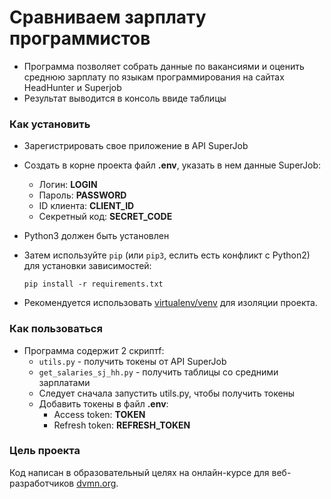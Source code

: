 # Сравниваем зарплату программистов

- Программа позволяет собрать данные по вакансиями и оценить среднюю зарплату по языкам программирования на сайтах HeadHunter и Superjob
- Результат выводится в консоль ввиде таблицы

### Как установить

- Зарегистрировать свое приложение в API SuperJob
- Создать в корне проекта файл **.env**, указать в нем данные SuperJob:
  - Логин: **LOGIN**
  - Пароль: **PASSWORD**
  - ID клиента: **CLIENT_ID**
  - Секретный код: **SECRET_CODE**
- Python3 должен быть установлен
- Затем используйте `pip` (или `pip3`, еслить есть конфликт с Python2) для установки зависимостей: 
    ```
    pip install -r requirements.txt
    ```

- Рекомендуется использовать [virtualenv/venv](https://docs.python.org/3/library/venv.html) для изоляции проекта.

### Как пользоваться

- Программа содержит 2 скриптf:
  - ```utils.py``` - получить токены от API SuperJob
  - ```get_salaries_sj_hh.py``` - получить таблицы со средними зарплатами
  - Следует сначала запустить utils.py, чтобы получить токены
  - Добавить токены в файл **.env**:
    - Access token: **TOKEN**
    - Refresh token: **REFRESH_TOKEN**

### Цель проекта

Код написан в образовательный целях на онлайн-курсе для веб-разработчиков [dvmn.org](https://dvmn.org/).
